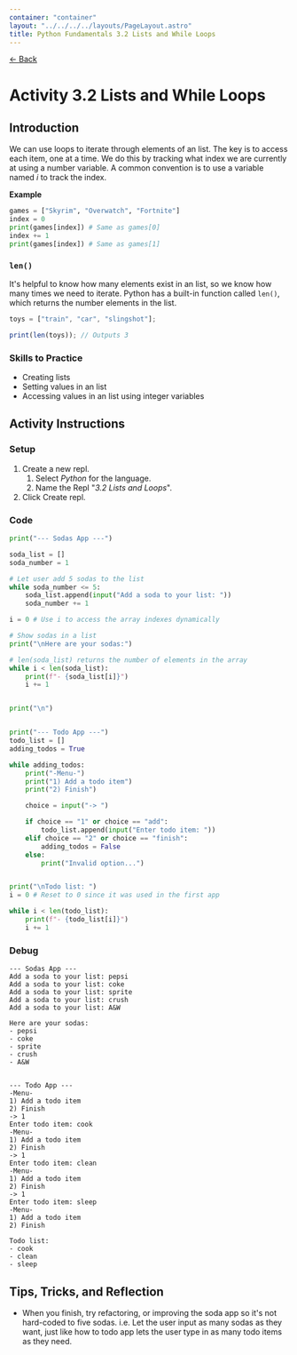 ```yaml
---
container: "container"
layout: "../../../../layouts/PageLayout.astro"
title: Python Fundamentals 3.2 Lists and While Loops
---
```


[← Back](/courses/python-fundamentals/)

# Activity 3.2 Lists and While Loops

## Introduction

We can use loops to iterate through elements of an list. The key is to access each item, one at a time. We do this by tracking what index we are currently at using a number variable. A common convention is to use a variable named _i_ to track the index.

**Example**

```python
games = ["Skyrim", "Overwatch", "Fortnite"]
index = 0
print(games[index]) # Same as games[0]
index += 1
print(games[index]) # Same as games[1]
```

### `len()`

It's helpful to know how many elements exist in an list, so we know how many times we need to iterate. Python has a built-in function called `len()`, which returns the number elements in the list.

```js
toys = ["train", "car", "slingshot"];

print(len(toys)); // Outputs 3
```

### Skills to Practice

- Creating lists
- Setting values in an list
- Accessing values in an list using integer variables

## Activity Instructions

### Setup

1. Create a new repl.
   1. Select _Python_ for the language.
   2. Name the Repl "_3.2 Lists and Loops_".
2. Click Create repl.

### Code

```python
print("--- Sodas App ---")

soda_list = []
soda_number = 1

# Let user add 5 sodas to the list
while soda_number <= 5:
    soda_list.append(input("Add a soda to your list: "))
    soda_number += 1

i = 0 # Use i to access the array indexes dynamically

# Show sodas in a list
print("\nHere are your sodas:")

# len(soda_list) returns the number of elements in the array
while i < len(soda_list):
    print(f"- {soda_list[i]}")
    i += 1


print("\n")


print("--- Todo App ---")
todo_list = []
adding_todos = True

while adding_todos:
    print("-Menu-")
    print("1) Add a todo item")
    print("2) Finish")

    choice = input("-> ")

    if choice == "1" or choice == "add":
        todo_list.append(input("Enter todo item: "))
    elif choice == "2" or choice == "finish":
        adding_todos = False
    else:
        print("Invalid option...")


print("\nTodo list: ")
i = 0 # Reset to 0 since it was used in the first app

while i < len(todo_list):
    print(f"- {todo_list[i]}")
    i += 1
```

### Debug

```
--- Sodas App ---
Add a soda to your list: pepsi
Add a soda to your list: coke
Add a soda to your list: sprite
Add a soda to your list: crush
Add a soda to your list: A&W

Here are your sodas:
- pepsi
- coke
- sprite
- crush
- A&W


--- Todo App ---
-Menu-
1) Add a todo item
2) Finish
-> 1
Enter todo item: cook
-Menu-
1) Add a todo item
2) Finish
-> 1
Enter todo item: clean
-Menu-
1) Add a todo item
2) Finish
-> 1
Enter todo item: sleep
-Menu-
1) Add a todo item
2) Finish

Todo list:
- cook
- clean
- sleep
```

## Tips, Tricks, and Reflection

- When you finish, try refactoring, or improving the soda app so it's not hard-coded to five sodas. i.e. Let the user input as many sodas as they want, just like how to todo app lets the user type in as many todo items as they need.
